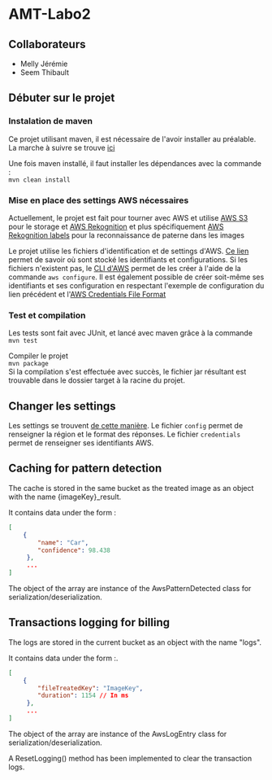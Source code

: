 # AMT-Labo2
## Collaborateurs
- Melly Jérémie  
- Seem Thibault

## Débuter sur le projet
### Instalation de maven
Ce projet utilisant maven, il est nécessaire de l'avoir installer au préalable. La marche à suivre se trouve [ici](https://maven.apache.org/install.html)

Une fois maven installé, il faut installer les dépendances avec la commande :  
```mvn clean install ```

### Mise en place des settings AWS nécessaires
Actuellement, le projet est fait pour tourner avec AWS et utilise [AWS S3](https://aws.amazon.com/s3/) pour le storage
et [AWS Rekognition](https://aws.amazon.com/rekognition/) et plus spécifiquement [AWS Rekognition labels](https://aws.amazon.com/rekognition/) pour la reconnaissance de paterne dans les images

Le projet utilise les fichiers d'identification et de settings d'AWS. [Ce lien](https://docs.aws.amazon.com/cli/latest/userguide/cli-configure-files.html#cli-configure-files-where) permet de savoir où sont stocké les identifiants et configurations.
Si les fichiers n'existent pas, le [CLI d'AWS](https://aws.amazon.com/cli/) permet de les créer à l'aide de la commande `aws configure`. Il est également possible
de créer soit-même ses identifiants et ses configuration en respectant l'exemple de configuration du lien précédent et l'[AWS Credentials File Format](https://docs.aws.amazon.com/sdk-for-java/v1/developer-guide/credentials.html#credentials-file-format)

### Test et compilation

Les tests sont fait avec JUnit, et lancé avec maven grâce à la commande  
```mvn test```

Compiler le projet  
```mvn package```  
Si la compilation s'est effectuée avec succès, le fichier jar résultant est trouvable dans le dossier target à la racine
du projet.


## Changer les settings
Les settings se trouvent [de cette manière](https://docs.aws.amazon.com/cli/latest/userguide/cli-configure-files.html#cli-configure-files-where).
Le fichier `config` permet de renseigner la région et le format des réponses.
Le fichier `credentials` permet de renseigner ses identifiants AWS.

## Caching for pattern detection
The cache is stored in the same bucket as the treated image as an object with the name {imageKey}_result.

It contains data under the form :
```json
[
    {
        "name": "Car",
        "confidence": 98.438
     },
     ...
]
```

The object of the array are instance of the AwsPatternDetected class for serialization/deserialization.

## Transactions logging for billing
The logs are stored in the current bucket as an object with the name "logs".

It contains data under the form :.
```json
[
    {
        "fileTreatedKey": "ImageKey",
        "duration": 1154 // In ms
     },
     ...
]
```

The object of the array are instance of the AwsLogEntry class for serialization/deserialization.

A ResetLogging() method has been implemented to clear the transaction logs.
